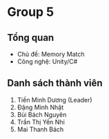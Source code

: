 # Group 5
## Tổng quan
- Chủ đề: Memory Match
- Công nghệ: Unity/C#
## Danh sách thành viên
1. Tiền Minh Dương (Leader)
2. Đặng Minh Nhật
3. Bùi Bách Nguyên
4. Trần Thị Yến Nhi 
5. Mai Thanh Bách
